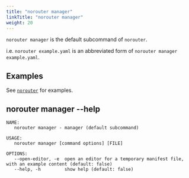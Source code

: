 ```yaml
---
title: "norouter manager"
linkTitle: "norouter manager"
weight: 20
---
```


`norouter manager` is the default subcommand of `norouter`.

i.e. `norouter example.yaml` is an abbreviated form of `norouter manager example.yaml`.

## Examples

See [`norouter`](../norouter/) for examples.

## norouter manager --help

```
NAME:
   norouter manager - manager (default subcommand)

USAGE:
   norouter manager [command options] [FILE]

OPTIONS:
   --open-editor, -e  open an editor for a temporary manifest file, with an example content (default: false)
   --help, -h         show help (default: false)
```
